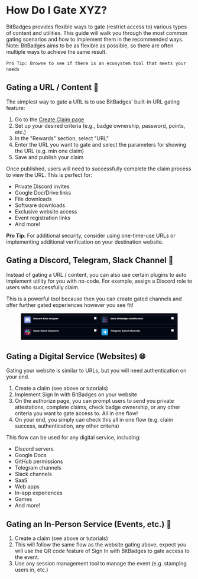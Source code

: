 # How Do I Gate XYZ?

BitBadges provides flexible ways to gate (restrict access to) various types of content and utilities. This guide will walk you through the most common gating scenarios and how to implement them in the recommended ways. Note: BitBadges aims to be as flexible as possible, so there are often multiple ways to achieve the same result.

```
Pro Tip: Browse to see if there is an ecosystem tool that meets your needs
```

## Gating a URL / Content 🔗

The simplest way to gate a URL is to use BitBadges' built-in URL gating feature:

1. Go to the [Create Claim page](https://bitbadges.io/create)
2. Set up your desired criteria (e.g., badge ownership, password, points, etc.)
3. In the "Rewards" section, select "URL"
4. Enter the URL you want to gate and select the parameters for showing the URL (e.g. min one claim)
5. Save and publish your claim

Once published, users will need to successfully complete the claim process to view the URL. This is perfect for:

* Private Discord invites
* Google Doc/Drive links
* File downloads
* Software downloads
* Exclusive website access
* Event registration links
* And more!

**Pro Tip**: For additional security, consider using one-time-use URLs or implementing additional verification on your destination website.

## Gating a Discord, Telegram, Slack Channel 💬

Instead of gating a URL / content, you can also use certain plugins to auto implement utility for you with no-code. For example, assign a Discord role to users who successfully claim.

This is a powerful tool because then you can create gated channels and offer further gated experiences however you see fit!

<figure><img src="../../.gitbook/assets/image (202).png" alt=""><figcaption></figcaption></figure>

## Gating a Digital Service (Websites) 🌐

Gating your website is similar to URLs, but you will need authentication on your end.

1. Create a claim (see above or tutorials)
2. Implement Sign In with BitBadges on your website
3. On the authorize page, you can prompt users to send you private attestations, complete claims, check badge ownership, or any other criteria you want to gate access to. All in one flow!
4. On your end, you simply can check this all in one flow (e.g. claim success, authentication, any other criteria)

This flow can be used for any digital service, including:

* Discord servers
* Google Docs
* GitHub permissions
* Telegram channels
* Slack channels
* SaaS
* Web apps
* In-app experiences
* Games
* And more!

## Gating an In-Person Service (Events, etc.) 🎫

1. Create a claim (see above or tutorials)
2. This will follow the same flow as the website gating above, expect you will use the QR code feature of Sign In with BitBadges to gate access to the event.
3. Use any session management tool to manage the event (e.g. stamping users in, etc.)
